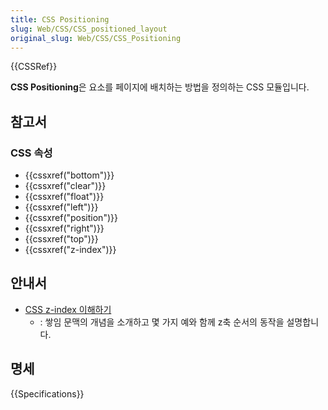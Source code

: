 ```yaml
---
title: CSS Positioning
slug: Web/CSS/CSS_positioned_layout
original_slug: Web/CSS/CSS_Positioning
---
```


{{CSSRef}}

**CSS Positioning**은 요소를 페이지에 배치하는 방법을 정의하는 CSS 모듈입니다.

## 참고서

### CSS 속성

- {{cssxref("bottom")}}
- {{cssxref("clear")}}
- {{cssxref("float")}}
- {{cssxref("left")}}
- {{cssxref("position")}}
- {{cssxref("right")}}
- {{cssxref("top")}}
- {{cssxref("z-index")}}

## 안내서

- [CSS z-index 이해하기](/ko/docs/Web/CSS/CSS_Positioning/Understanding_z_index)
  - : 쌓임 문맥의 개념을 소개하고 몇 가지 예와 함께 z축 순서의 동작을 설명합니다.

## 명세

{{Specifications}}
